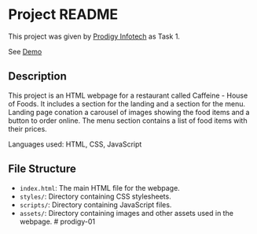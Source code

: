 # Project README

This project was given by [Prodigy Infotech](https://prodigyinfotech.dev/) as Task 1.

See [Demo](https://prodigy-wd-1.netlify.app/)

## Description

This project is an HTML webpage for a restaurant called Caffeine - House of Foods. It includes a section for the landing and a section for the menu.
Landing page conation a carousel of images showing the food items and a button to order online. The menu section contains a list of food items with their prices.

Languages used: HTML, CSS, JavaScript

## File Structure

- `index.html`: The main HTML file for the webpage.
- `styles/`: Directory containing CSS stylesheets.
- `scripts/`: Directory containing JavaScript files.
- `assets/`: Directory containing images and other assets used in the webpage.
#   p r o d i g y - 0 1  
 